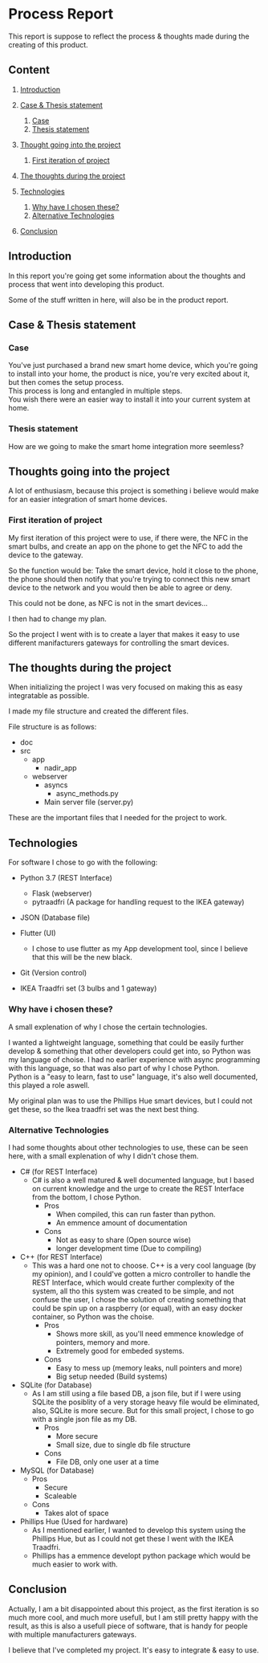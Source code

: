 # **Process Report**
This report is suppose to reflect the process & thoughts made during the creating of this product.

## **Content**
1. [Introduction](#Introduction)

2. [Case & Thesis statement](#Case-&-Thesis-statement)
    1. [Case](#Case)
    2. [Thesis statement](#Thesis-statement)
3. [Thought going into the project](#Thought-going-into-the-project)
    1. [First iteration of project](#First-iteration-of-project)
4. [The thoughts during the project](#The-thoughts-during-the-project)
5. [Technologies](#Technologies)
    1. [Why have I chosen these?](#Why-have-I-chosen-these?)
    2. [Alternative Technologies](#Alternative-Technologies)
6. [Conclusion](#Conclusion)

## **Introduction**
In this report you're going get some information about the thoughts and process that went into developing this product.  

Some of the stuff written in here, will also be in the product report.  

## **Case & Thesis statement**

### **Case**
You've just purchased a brand new smart home device, which you're going to install into your home, the product is nice, you're very excited about it, but then comes the setup process.  
This process is long and entangled in multiple steps.  
You wish there were an easier way to install it into your current system at home.

### **Thesis statement**
How are we going to make the smart home integration more seemless?

## **Thoughts going into the project**
A lot of enthusiasm, because this project is something i believe would make for an easier integration of smart home devices.

### **First iteration of project**
My first iteration of this project were to use, if there were, the NFC in the smart bulbs, and create an app on the phone to get the NFC to add the device to the gateway.  

So the function would be: Take the smart device, hold it close to the phone, the phone should then notify that you're trying to connect this new smart device to the network and you would then be able to agree or deny.  

This could not be done, as NFC is not in the smart devices...  

I then had to change my plan.  

So the project I went with is to create a layer that makes it easy to use different manifacturers gateways for controlling the smart devices.

## **The thoughts during the project**
When initializing the project I was very focused on making this as easy integratable as possible.  

I made my file structure and created the different files.  

File structure is as follows:
* doc
* src
    * app
        * nadir_app
    * webserver
        * asyncs
            * async_methods.py
        * Main server file (server.py)

These are the important files that I needed for the project to work.

## **Technologies**
For software I chose to go with the following:

* Python 3.7 (REST Interface)
    * Flask (webserver)
    * pytraadfri (A package for handling request to the IKEA gateway)
* JSON (Database file)
* Flutter (UI)
    * I chose to use flutter as my App development tool, since I believe that this will be the new black.
* Git (Version control)

* IKEA Traadfri set (3 bulbs and 1 gateway)

### **Why have i chosen these?**
A small explenation of why I chose the certain technologies.  

I wanted a lightweight language, something that could be easily further develop & something that other developers could get into, so Python was my language of choise. I had no earlier experience with async programming with this language, so that was also part of why I chose Python.  
Python is a "easy to learn, fast to use" language, it's also well documented, this played a role aswell.  

My original plan was to use the Phillips Hue smart devices, but I could not get these, so the Ikea traadfri set was the next best thing.

### **Alternative Technologies**
I had some thoughts about other technologies to use, these can be seen here, with a small explenation of why I didn't chose them.  

* C# (for REST Interface)
    * C# is also a well matured & well documented language, but I based on current knowledge and the urge to create the REST Interface from the bottom, I chose Python.
        * Pros
            * When compiled, this can run faster than python.
            * An emmence amount of documentation
        * Cons
            * Not as easy to share (Open source wise)
            * longer development time (Due to compiling)
* C++ (for REST Interface)
    * This was a hard one not to choose. C++ is a very cool language (by my opinion), and I could've gotten a micro controller to handle the REST Interface, which would create further complexity of the system, all tho this system was created to be simple, and not confuse the user, I chose the solution of creating something that could be spin up on a raspberry (or equal), with an easy docker container, so Python was the choise.
        * Pros
            * Shows more skill, as you'll need emmence knowledge of pointers, memory and more.
            * Extremely good for embeded systems.
        * Cons
            * Easy to mess up (memory leaks, null pointers and more)
            * Big setup needed (Build systems)
* SQLite (for Database)
    * As I am still using a file based DB, a json file, but if I were using SQLite the posiblity of a very storage heavy file would be eliminated, also, SQLite is more secure. But for this small project, I chose to go with a single json file as my DB.
        * Pros
            * More secure
            * Small size, due to single db file structure
        * Cons
            * File DB, only one user at a time
* MySQL (for Database)
    * Pros
        * Secure
        * Scaleable
    * Cons
        * Takes alot of space
* Phillips Hue (Used for hardware)
    * As I mentioned earlier, I wanted to develop this system using the Phillips Hue, but as I could not get these I went with the IKEA Traadfri.
    * Phillips has a emmence developt python package which would be much easier to work with.


## **Conclusion**
Actually, I am a bit disappointed about this project, as the first iteration is so much more cool, and much more usefull, but I am still pretty happy with the result, as this is also a usefull piece of software, that is handy for people with multiple manufacturers gateways.

I believe that I've completed my project. It's easy to integrate & easy to use.